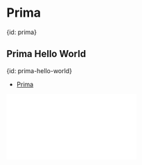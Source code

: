 # Prima
{id: prima}

## Prima Hello World
{id: prima-hello-world}

* [Prima](https://metacpan.org/pod/Prima)

![](examples/prima/hello_world.pl)

